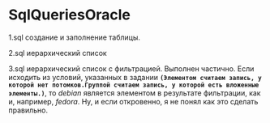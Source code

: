 # SqlQueriesOracle
1.sql создание и заполнение таблицы.

2.sql иерархический список

3.sql иерархический список с фильтрацией. Выполнен частично. Если исходить из условий, указанных в задании **`(Элементом считаем запись, у которой нет потомков.Группой считаем запись, у которой есть вложенные элементы.)`**, то _debian_ является элементом в результате фильтрации, как и, например, _fedora_. Ну, и если откровенно, я не понял как это сделать правильно.